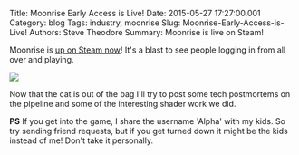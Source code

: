 Title: Moonrise Early Access is Live!
Date: 2015-05-27 17:27:00.001
Category: blog
Tags: industry, moonrise
Slug: Moonrise-Early-Access-is-Live!
Authors: Steve Theodore
Summary: Moonrise is live on Steam!

Moonrise is [up on Steam now](http://store.steampowered.com/app/351040/)! It's a blast to see people logging in from all over and playing.   

[![](http://cdn.akamai.steamstatic.com/steam/apps/351040/ss_3e4a330e913cd4c8013c516deaaa87c2dc3cb4da.1920x1080.jpg?t=1432769730)](http://cdn.akamai.steamstatic.com/steam/apps/351040/ss_3e4a330e913cd4c8013c516deaaa87c2dc3cb4da.1920x1080.jpg?t=1432769730)

Now that the cat is out of the bag I'll try to post some tech postmortems on the pipeline and some of the interesting shader work we did.  
  
**PS** If you get into the game, I share the username 'Alpha' with my kids.  So try sending friend requests, but if you get turned down it might be the kids instead of me! Don't take it personally.

